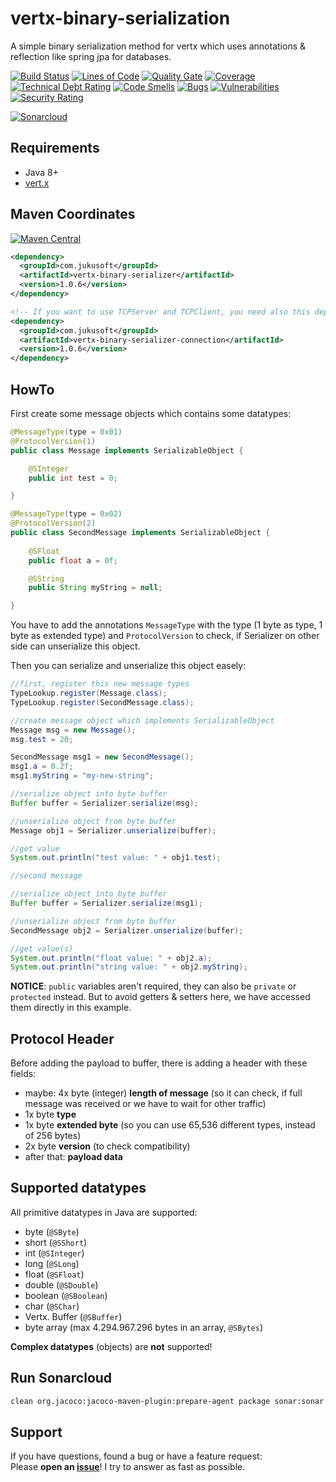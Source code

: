 # vertx-binary-serialization

A simple binary serialization method for vertx which uses annotations &amp; reflection like spring jpa for databases.

[![Build Status](https://travis-ci.org/JuKu/vertx-binary-serialization.svg?branch=master)](https://travis-ci.org/JuKu/vertx-binary-serialization)
[![Lines of Code](https://sonarcloud.io/api/project_badges/measure?project=com.jukusoft%3Avertx-binary-serializer-parent&metric=ncloc)](https://sonarcloud.io/dashboard/index/com.jukusoft%3Avertx-binary-serializer-parent) 
[![Quality Gate](https://sonarcloud.io/api/project_badges/measure?project=com.jukusoft%3Avertx-binary-serializer-parent&metric=alert_status)](https://sonarcloud.io/dashboard/index/com.jukusoft%3Avertx-binary-serializer-parent) 
[![Coverage](https://sonarcloud.io/api/project_badges/measure?project=com.jukusoft%3Avertx-binary-serializer-parent&metric=coverage)](https://sonarcloud.io/dashboard/index/com.jukusoft%3Avertx-binary-serializer-parent) 
[![Technical Debt Rating](https://sonarcloud.io/api/project_badges/measure?project=com.jukusoft%3Avertx-binary-serializer-parent&metric=sqale_index)](https://sonarcloud.io/dashboard/index/com.jukusoft%3Avertx-binary-serializer-parent) 
[![Code Smells](https://sonarcloud.io/api/project_badges/measure?project=com.jukusoft%3Avertx-binary-serializer-parent&metric=code_smells)](https://sonarcloud.io/dashboard/index/com.jukusoft%3Avertx-binary-serializer-parent) 
[![Bugs](https://sonarcloud.io/api/project_badges/measure?project=com.jukusoft%3Avertx-binary-serializer-parent&metric=bugs)](https://sonarcloud.io/dashboard/index/com.jukusoft%3Avertx-binary-serializer-parent) 
[![Vulnerabilities](https://sonarcloud.io/api/project_badges/measure?project=com.jukusoft%3Avertx-binary-serializer-parent&metric=vulnerabilities)](https://sonarcloud.io/dashboard/index/com.jukusoft%3Avertx-binary-serializer-parent) 
[![Security Rating](https://sonarcloud.io/api/project_badges/measure?project=com.jukusoft%3Avertx-binary-serializer-parent&metric=security_rating)](https://sonarcloud.io/dashboard/index/com.jukusoft%3Avertx-binary-serializer-parent) 

[![Sonarcloud](https://sonarcloud.io/api/project_badges/quality_gate?project=com.jukusoft%3Avertx-binary-serializer-parent)](https://sonarcloud.io/dashboard?id=com.jukusoft%3Avertx-binary-serializer-parent)

## Requirements

  - Java 8+
  - [vert.x](http://vertx.io)
  
## Maven Coordinates

[![Maven Central](https://img.shields.io/maven-central/v/com.jukusoft/vertx-binary-serializer.svg?label=Maven%20Central)](https://search.maven.org/search?q=g:%22com.jukusoft%22%20AND%20a:%22vertx-binary-serializer%22)

```xml
<dependency>
  <groupId>com.jukusoft</groupId>
  <artifactId>vertx-binary-serializer</artifactId>
  <version>1.0.6</version>
</dependency>

<!-- If you want to use TCPServer and TCPClient, you need also this dependency -->
<dependency>
  <groupId>com.jukusoft</groupId>
  <artifactId>vertx-binary-serializer-connection</artifactId>
  <version>1.0.6</version>
</dependency>
```
  
## HowTo

First create some message objects which contains some datatypes:
```java
@MessageType(type = 0x01)
@ProtocolVersion(1)
public class Message implements SerializableObject {

    @SInteger
    public int test = 0;

}

@MessageType(type = 0x02)
@ProtocolVersion(2)
public class SecondMessage implements SerializableObject {
    
    @SFloat
    public float a = 0f;

    @SString
    public String myString = null;

}
```

You have to add the annotations `MessageType` with the type (1 byte as type, 1 byte as extended type) and `ProtocolVersion` to check, if Serializer on other side can unserialize this object.

Then you can serialize and unserialize this object easely:
```java
//first, register this new message types
TypeLookup.register(Message.class);
TypeLookup.register(SecondMessage.class);

//create message object which implements SerializableObject
Message msg = new Message();
msg.test = 20;

SecondMessage msg1 = new SecondMessage();
msg1.a = 0.2f;
msg1.myString = "my-new-string";

//serialize object into byte buffer
Buffer buffer = Serializer.serialize(msg);

//unserialize object from byte buffer
Message obj1 = Serializer.unserialize(buffer);

//get value
System.out.println("test value: " + obj1.test);

//second message

//serialize object into byte buffer
Buffer buffer = Serializer.serialize(msg1);

//unserialize object from byte buffer
SecondMessage obj2 = Serializer.unserialize(buffer);

//get value(s)
System.out.println("float value: " + obj2.a);
System.out.println("string value: " + obj2.myString);
```

**NOTICE**: `public` variables aren't required, they can also be `private` or `protected` instead.
But to avoid getters & setters here, we have accessed them directly in this example.

## Protocol Header

Before adding the payload to buffer, there is adding a header with these fields:
  - maybe: 4x byte (integer) **length of message** (so it can check, if full message was received or we have to wait for other traffic)
  - 1x byte **type**
  - 1x byte **extended byte** (so you can use 65,536 different types, instead of 256 bytes)
  - 2x byte **version** (to check compatibility)
  - after that: **payload data**

## Supported datatypes

All primitive datatypes in Java are supported:

  - byte (`@SByte`)
  - short (`@SShort`)
  - int (`@SInteger`)
  - long (`@SLong`)
  - float (`@SFloat`)
  - double (`@SDouble`)
  - boolean (`@SBoolean`)
  - char (`@SChar`)
  - Vertx. Buffer (`@SBuffer`)
  - byte array (max 4.294.967.296 bytes in an array, `@SBytes`)
  
**Complex datatypes** (objects) are **not** supported!

## Run Sonarcloud

```bash
clean org.jacoco:jacoco-maven-plugin:prepare-agent package sonar:sonar -Dsonar.host.url=https://sonarcloud.io -Dsonar.organization=jukusoft -Dsonar.login=<Sonar-Token>
```

## Support

If you have questions, found a bug or have a feature request:\
Please **open an [issue](https://github.com/JuKu/vertx-binary-serialization/issues)**! I try to answer as fast as possible.